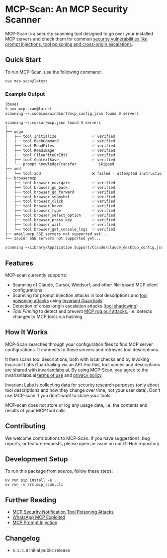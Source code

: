 # MCP-Scan: An MCP Security Scanner

MCP-Scan is a security scanning tool designed to go over your installed MCP servers and check them for common [security vulnerabilities like prompt injections, tool poisoning and cross-origin escalations](https://invariantlabs.ai/blog/mcp-security-notification-tool-poisoning-attacks).

## Quick Start
To run MCP-Scan, use the following command:

```bash
uvx mcp-scan@latest
```

### Example Output
```bash
(base)
% uvx mcp-scan@latest
scanning ~/.codeium/windsurf/mcp_config.json found 0 servers

scanning ~/.cursor/mcp.json found 5 servers
│
├── wcgw
│   ├── tool Initialize                ✅ verified
│   ├── tool BashCommand               ✅ verified
│   ├── tool ReadFiles                 ✅ verified
│   ├── tool ReadImage                 ✅ verified
│   ├── tool FileWriteOrEdit           ✅ verified
│   ├── tool ContextSave               ✅ verified
│   └── prompt KnowledgeTransfer          skipped
├── add
│   └── tool add                       ❌ failed - attempted instruction overwrite
├── browsermcp
│   ├── tool browser_navigate          ✅ verified
│   ├── tool browser_go_back           ✅ verified
│   ├── tool browser_go_forward        ✅ verified
│   ├── tool browser_snapshot          ✅ verified
│   ├── tool browser_click             ✅ verified
│   ├── tool browser_hover             ✅ verified
│   ├── tool browser_type              ✅ verified
│   ├── tool browser_select_option     ✅ verified
│   ├── tool browser_press_key         ✅ verified
│   ├── tool browser_wait              ✅ verified
│   └── tool browser_get_console_logs  ✅ verified
├── email-mcp SSE servers not supported yet...
└── zapier SSE servers not supported yet...

scanning ~/Library/Application Support/Claude/claude_desktop_config.json file not found
```

## Features

MCP-scan currently supports:

- Scanning of Claude, Cursor, Windsurf, and other file-based MCP client configurations
- Scanning for prompt injection attacks in tool descriptions and [tool poisoning attacks](https://invariantlabs.ai/blog/mcp-security-notification-tool-poisoning-attacks) using [Invariant Guardrails](https://github.com/invariantlabs-ai/invariant?tab=readme-ov-file#analyzer)
- Detection of cross-origin escalation attacks ([tool shadowing](https://invariantlabs.ai/blog/mcp-security-notification-tool-poisoning-attacks))
- _Tool Pinning_ to detect and prevent [MCP rug pull attacks](https://invariantlabs.ai/blog/mcp-security-notification-tool-poisoning-attacks), i.e. detects changes to MCP tools via hashing


## How It Works
MCP-Scan searches through your configuration files to find MCP server configurations. It connects to these servers and retrieves tool descriptions.

It then scans tool descriptions, both with local checks and by invoking Invariant Labs Guardrailing via an API. For this, tool names and descriptions are shared with invariantlabs.ai. By using MCP-Scan, you agree to the invariantlabs.ai [terms of use](https://explorer.invariantlabs.ai/terms) and [privacy policy](https://invariantlabs.ai/privacy-policy).

Invariant Labs is collecting data for security research purposes (only about tool descriptions and how they change over time, not your user data). Don't use MCP-scan if you don't want to share your tools.

MCP-scan does not store or log any usage data, i.e. the contents and results of your MCP tool calls.

## Contributing

We welcome contributions to MCP-Scan. If you have suggestions, bug reports, or feature requests, please open an issue on our GitHub repository.

## Development Setup
To run this package from source, follow these steps:

```
uv run pip install -e .
uv run -m src.mcp_scan.cli
```

## Further Reading
- [MCP Security Notification Tool Poisoning Attacks](https://invariantlabs.ai/blog/mcp-security-notification-tool-poisoning-attacks)
- [WhatsApp MCP Exploited](https://invariantlabs.ai/blog/whatsapp-mcp-exploited)
- [MCP Prompt Injection](https://simonwillison.net/2025/Apr/9/mcp-prompt-injection/)

## Changelog
- `0.1.4.0` initial public release
